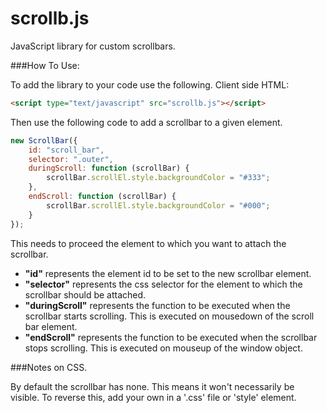 # scrollb.js
JavaScript library for custom scrollbars.

###How To Use:

To add the library to your code use the following. 
Client side HTML:

```html
<script type="text/javascript" src="scrollb.js"></script>
```

Then use the following code to add a scrollbar to a given element.

```javascript
new ScrollBar({
	id: "scroll_bar",
	selector: ".outer",
	duringScroll: function (scrollBar) {
		scrollBar.scrollEl.style.backgroundColor = "#333";
	},
	endScroll: function (scrollBar) {
		scrollBar.scrollEl.style.backgroundColor = "#000";
	}
});
```

This needs to proceed the element to which you want to attach the scrollbar.

* **"id"** represents the element id to be set to the new scrollbar element. 
* **"selector"** represents the css selector for the element to which the scrollbar should be attached.
* **"duringScroll"** represents the function to be executed when the scrollbar starts scrolling. This is executed on mousedown of the scroll bar element.
* **"endScroll"** represents the function to be executed when the scrollbar stops scrolling. This is executed on mouseup of the window object.

###Notes on CSS.

By default the scrollbar has none. This means it won't necessarily be visible. To reverse this, add your own in a '.css' file or 'style' element. 

